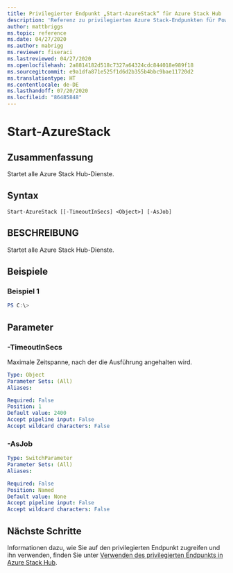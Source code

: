 ```yaml
---
title: Privilegierter Endpunkt „Start-AzureStack“ für Azure Stack Hub
description: 'Referenz zu privilegierten Azure Stack-Endpunkten für PowerShell: Start-AzureStack'
author: mattbriggs
ms.topic: reference
ms.date: 04/27/2020
ms.author: mabrigg
ms.reviewer: fiseraci
ms.lastreviewed: 04/27/2020
ms.openlocfilehash: 2a8814182d518c7327a64324cdc844018e989f18
ms.sourcegitcommit: e9a1dfa871e525f1d6d2b355b4bbc9bae11720d2
ms.translationtype: HT
ms.contentlocale: de-DE
ms.lasthandoff: 07/20/2020
ms.locfileid: "86485848"
---
```

# <a name="start-azurestack"></a>Start-AzureStack

## <a name="synopsis"></a>Zusammenfassung
Startet alle Azure Stack Hub-Dienste.

## <a name="syntax"></a>Syntax

```
Start-AzureStack [[-TimeoutInSecs] <Object>] [-AsJob]
```

## <a name="description"></a>BESCHREIBUNG
Startet alle Azure Stack Hub-Dienste.

## <a name="examples"></a>Beispiele

### <a name="example-1"></a>Beispiel 1
```powershell
PS C:\> 
```



## <a name="parameters"></a>Parameter

### <a name="-timeoutinsecs"></a>-TimeoutInSecs
Maximale Zeitspanne, nach der die Ausführung angehalten wird.

```yaml
Type: Object
Parameter Sets: (All)
Aliases:

Required: False
Position: 1
Default value: 2400
Accept pipeline input: False
Accept wildcard characters: False
```

### <a name="-asjob"></a>-AsJob


```yaml
Type: SwitchParameter
Parameter Sets: (All)
Aliases:

Required: False
Position: Named
Default value: None
Accept pipeline input: False
Accept wildcard characters: False
```

## <a name="next-steps"></a>Nächste Schritte

Informationen dazu, wie Sie auf den privilegierten Endpunkt zugreifen und ihn verwenden, finden Sie unter [Verwenden des privilegierten Endpunkts in Azure Stack Hub](../../operator/azure-stack-privileged-endpoint.md).
